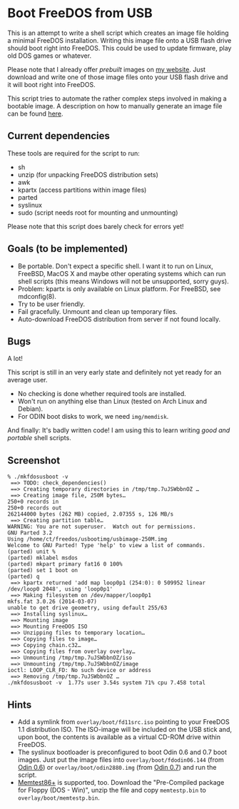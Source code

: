 Boot FreeDOS from USB
======================

This is an attempt to write a shell script which creates an image file holding a minimal FreeDOS
installation. Writing this image file onto a USB flash drive should boot right into FreeDOS.
This could be used to update firmware, play old DOS games or whatever.

Please note that I already offer *prebuilt* images on
[my website](http://chtaube.eu/computers/freedos/bootable-usb/).
Just download and write one of those image files onto your USB flash drive
and it will boot right into FreeDOS.

This script tries to automate the rather complex steps involved in making a bootable image.
A description on how to manually generate an image file can be found
[here](http://chtaube.eu/computers/freedos/bootable-usb/image-generation-howto/).


Current dependencies
--------------------

These tools are required for the script to run:

* sh
* unzip (for unpacking FreeDOS distribution sets)
* awk
* kpartx (access partitions within image files)
* parted
* syslinux
* sudo (script needs root for mounting and unmounting)

Please note that this script does barely check for errors yet!

Goals (to be implemented)
-------------------------

* Be portable. Don't expect a specific shell. I want it to run on Linux, FreeBSD, MacOS X and maybe other operating systems which can run shell scripts (this means Windows will not be unsupported, sorry guys).
 * Problem: kpartx is only available on Linux platform. For FreeBSD, see mdconfig(8).
* Try to be user friendly.
* Fail gracefully. Unmount and clean up temporary files.
* Auto-download FreeDOS distribution from server if not found locally.

Bugs
----

A lot!

This script is still in an very early state and definitely not yet ready for an average user.

* No checking is done whether required tools are installed.
* Won't run on anything else than Linux (tested on Arch Linux and Debian).
* For ODIN boot disks to work, we need `img/memdisk`.

And finally: It's badly written code! I am using this to learn writing *good and portable* shell scripts.


Screenshot
----------


```
% ./mkfdosusboot -v
 ==> TODO: check_dependencies()
 ==> Creating temporary directories in /tmp/tmp.7uJSWbbnOZ …
 ==> Creating image file, 250M bytes…
250+0 records in
250+0 records out
262144000 bytes (262 MB) copied, 2.07355 s, 126 MB/s
 ==> Creating partition table…
WARNING: You are not superuser.  Watch out for permissions.
GNU Parted 3.2
Using /home/ct/freedos/usbootimg/usbimage-250M.img
Welcome to GNU Parted! Type 'help' to view a list of commands.
(parted) unit %                                                           
(parted) mklabel msdos                                                    
(parted) mkpart primary fat16 0 100%                                      
(parted) set 1 boot on                                                    
(parted) q                                                                
 ==> kpartx returned 'add map loop0p1 (254:0): 0 509952 linear /dev/loop0 2048', using 'loop0p1'
 ==> Making filesystem on /dev/mapper/loop0p1
mkfs.fat 3.0.26 (2014-03-07)
unable to get drive geometry, using default 255/63
 ==> Installing syslinux…
 ==> Mounting image
 ==> Mounting FreeDOS ISO
 ==> Unzipping files to temporary location…
 ==> Copying files to image…
 ==> Copying chain.c32…
 ==> Copying files from overlay overlay…
 ==> Unmounting /tmp/tmp.7uJSWbbnOZ/iso
 ==> Unmounting /tmp/tmp.7uJSWbbnOZ/image
ioctl: LOOP_CLR_FD: No such device or address
 ==> Removing /tmp/tmp.7uJSWbbnOZ …
./mkfdosusboot -v  1.77s user 3.54s system 71% cpu 7.458 total
```

Hints
-----

* Add a symlink from `overlay/boot/fd11src.iso` pointing to your FreeDOS 1.1 distribution ISO. The ISO-image will be included on the USB stick and, upon boot, the contents is available as a virtual CD-ROM drive within FreeDOS.
* The syslinux bootloader is preconfigured to boot Odin 0.6 and 0.7 boot images. Just put the image files into `overlay/boot/fdodin06.144` (from [Odin 0.6](http://odin.fdos.org/)) or `overlay/boot/odin2880.img` (from [Odin 0.7](http://odin.fdos.org/odin2005/)) and run the script.
* [Memtest86+](http://www.memtest.org/) is supported, too. Download the "Pre-Compiled package for Floppy (DOS - Win)", unzip the file and copy `memtestp.bin` to `overlay/boot/memtestp.bin`.

